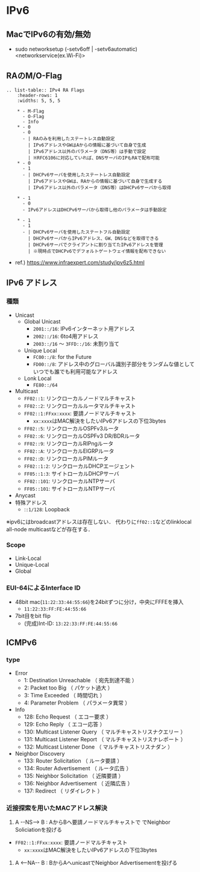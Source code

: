 # IPv6

## MacでIPv6の有効/無効
- sudo networksetup (-setv6off | -setv6automatic) <networkservice(ex.Wi-Fi)>

## RAのM/O-Flag
```eval_rst
.. list-table:: IPv4 RA Flags
    :header-rows: 1
    :widths: 5, 5, 5

    * - M-Flag
      - O-Flag
      - Info
    * - 0
      - 0
      - | RAのみを利用したステートレス自動設定
        | IPv6アドレスやGWはAからの情報に基づいて自身で生成
        | IPv6アドレス以外のパラメータ（DNS等）は手動で設定
        | ※RFC6106に対応していれば、DNSサーバのIPもRAで配布可能
    * - 0
      - 1
      - | DHCPv6サーバを使用したステートレス自動設定
        | IPv6アドレスやGWは、RAからの情報に基づいて自身で生成する
        | IPv6アドレス以外のパラメータ（DNS等）はDHCPv6サーバから取得

    * - 1
      - 0
      - IPv6アドレスはDHCPv6サーバから取得し他のパラメータは手動設定

    * - 1
      - 1
      - | DHCPv6サーバを使用したステートフル自動設定
        | DHCPv6サーバからIPv6アドレス、GW、DNSなどを取得できる
        | DHCPv6サーバでクライアントに割り当てたIPv6アドレスを管理
        | ※現時点でDHCPv6でデフォルトゲートウェイ情報を配布できない
```
- ref.) https://www.infraexpert.com/study/ipv6z5.html

## IPv6 アドレス
### 種類
- Unicast
  - Global Unicast
    - `2001::/16`: IPv6インターネット用アドレス
    - `2002::/16`: 6to4用アドレス
    - `2003::/16` ～ `3FFD::/16`: 未割り当て
  - Unique Local
    - `FC00::/8`: for the Future
    - `FD00::/8`: アドレス中のグローバル識別子部分をランダムな値としていつでも誰でも利用可能なアドレス
  - Lonk Local
    - `FE80::/64`
- Multicast
  - `FF02::1`: リンクローカルノードマルチキャスト
  - `FF02::2`: リンクローカルルータマルチキャスト
  - `FF02::1:FFxx:xxxx`: 要請ノードマルチキャスト
    - `xx:xxxx`はMAC解決をしたいIPv6アドレスの下位3bytes
  - `FF02::5`: リンクローカルOSPFv3ルータ
  - `FF02::6`: リンクローカルOSPFv3 DR/BDRルータ
  - `FF02::9`: リンクローカルRIPngルータ
  - `FF02::A`: リンクローカルEIGRPルータ
  - `FF02::D`: リンクローカルPIMルータ
  - `FF02::1:2`: リンクローカルDHCPエージェント
  - `FF05::1:3`: サイトローカルDHCPサーバ
  - `FF02::101`: リンクローカルNTPサーバ
  - `FF05::101`: サイトローカルNTPサーバ
- Anycast
- 特殊アドレス
  - :`:1/128`: Loopback

※ipv6にはbroadcastアドレスは存在しない．
代わりに`ff02::1`などのlinklocal all-node multicastなどが存在する．

### Scope
- Link-Local
- Unique-Local
- Global

### EUI-64によるInterface ID
- 48bit mac(`11:22:33:44:55:66`)を24bitずつに分け，中央にFFFEを挿入
  - `11:22:33:FF:FE:44:55:66`
- 7bit目をbit flip
  - (完成)Int-ID: `13:22:33:FF:FE:44:55:66`

## ICMPv6

### type
- Error
  - 1: Destination Unreachable （ 宛先到達不能 ）
  - 2: Packet too Big （ パケット過大 ）
  - 3: Time Exceeded （ 時間切れ ）
  - 4: Parameter Problem （ パラメータ異常 ）
- Info
  - 128: Echo Request （ エコー要求 ）
  - 129: Echo Reply （ エコー応答 ）
  - 130: Multicast Listener Query （ マルチキャストリスナクエリー ）
  - 131: Multicast Listener Report （ マルチキャストリスナレポート ）
  - 132: Multicast Listener Done （ マルチキャストリスナダン ）
- Neighbor Discovery
  - 133: Router Solicitation （ ルータ要請 ）
  - 134: Router Advertisement （ ルータ広告 ）
  - 135: Neighbor Solicitation （ 近隣要請 ）
  - 136: Neighbor Advertisement （ 近隣広告 ）
  - 137: Redirect （ リダイレクト ）

### 近接探索を用いたMACアドレス解決
1. A --NS--> B : AからBへ要請ノードマルチキャストで でNeighbor Soliciationを投げる
  - `FF02::1:FFxx:xxxx`: 要請ノードマルチキャスト
    - `xx:xxxx`はMAC解決をしたいIPv6アドレスの下位3bytes
1. A <--NA-- B : BからAへunicastでNeighbor Advertisementを投げる